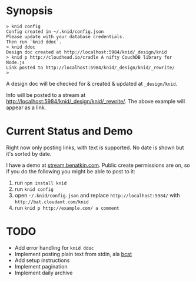 # Synopsis

    > knid config
    Config created in ~/.knid/config.json
    Please update with your database credentials.
    Then run `knid ddoc`.
    > knid ddoc
    Design doc created at http://localhost:5984/knid/_design/knid
    > knid p http://cloudhead.io/cradle A nifty CouchDB library for Node.js
    Link posted to http://localhost:5984/knid/_design/knid/_rewrite/
    > 

A design doc will be checked for & created & updated at `_design/knid`.

Info will be posted to a stream at [http://localhost:5984/knid/\_design/knid/\_rewrite/](http://localhost:5984/knid/_design/knid_rewrite/).
The above example will appear as a link.

# Current Status and Demo

Right now only posting links, with text is supported. No date is shown but it's sorted by date.

I have a demo at [stream.benatkin.com](http://stream.benatkin.com/). Public create permissions are on, so if you do the following you might be able to post to it:

1. run `npm install knid`
2. run `knid config`
3. open `~/.knid/config.json` and replace `http://localhost:5984/` with `http://bat.cloudant.com/knid`
4. run `knid p http://example.com/ a comment`

# TODO

* Add error handling for `knid ddoc`
* Implement posting plain text from stdin, ala [bcat](http://rtomayko.github.com/bcat/)
* Add setup instructions
* Implement pagination
* Implement daily archive

